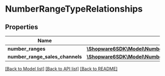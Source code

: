 # NumberRangeTypeRelationships

## Properties
Name | Type | Description | Notes
------------ | ------------- | ------------- | -------------
**number_ranges** | [**\Shopware6SDK\Model\NumberRangeTypeRelationshipsNumberRanges**](NumberRangeTypeRelationshipsNumberRanges.md) |  | [optional] 
**number_range_sales_channels** | [**\Shopware6SDK\Model\NumberRangeTypeRelationshipsNumberRangeSalesChannels**](NumberRangeTypeRelationshipsNumberRangeSalesChannels.md) |  | [optional] 

[[Back to Model list]](../../README.md#documentation-for-models) [[Back to API list]](../../README.md#documentation-for-api-endpoints) [[Back to README]](../../README.md)

